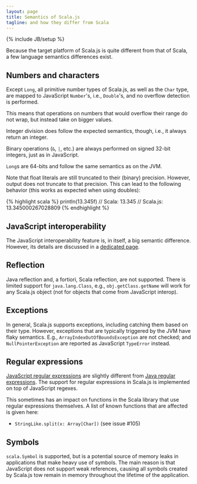 ```yaml
---
layout: page
title: Semantics of Scala.js
tagline: and how they differ from Scala
---
```

{% include JB/setup %}

Because the target platform of Scala.js is quite different from that of Scala,
a few language semantics differences exist.

## Numbers and characters

Except `Long`, all primitive number types of Scala.js, as well as the `Char`
type, are mapped to JavaScript `Number`'s, i.e., `Double`'s, and no overflow
detection is performed.

This means that operations on numbers that would overflow their range do not
wrap, but instead take on bigger values.

Integer division does follow the expected semantics, though, i.e., it always
return an integer.

Binary operations (`&`, `|`, etc.) are always performed on signed 32-bit
integers, just as in JavaScript.

`Long`s are 64-bits and follow the same semantics as on the JVM.

Note that float literals are still truncated to their (binary)
precision. However, output does not truncate to that precision. This
can lead to the following behavior (this works as expected when using
doubles):

{% highlight scala %}
println(13.345f)
// Scala:    13.345
// Scala.js: 13.345000267028809
{% endhighlight %}

## JavaScript interoperability

The JavaScript interoperability feature is, in itself, a big semantic
difference. However, its details are discussed in a
[dedicated page](./js-interoperability.html).

## Reflection

Java reflection and, a fortiori, Scala reflection, are not supported. There is
limited support for `java.lang.Class`, e.g., `obj.getClass.getName` will work
for any Scala.js object (not for objects that come from JavaScript interop).

## Exceptions

In general, Scala.js supports exceptions, including catching them based on their
type. However, exceptions that are typically triggered by the JVM have flaky
semantics. E.g., `ArrayIndexOutOfBoundsException` are not checked; and
`NullPointerException` are reported as JavaScript `TypeError` instead.

## Regular expressions

[JavaScript regular expressions](http://developer.mozilla.org/en/docs/Core_JavaScript_1.5_Guide:Regular_Expressions)
are slightly different from
[Java regular expressions](http://docs.oracle.com/javase/6/docs/api/java/util/regex/Pattern.html).
The support for regular expressions in Scala.js is implemented on top of
JavaScript regexes.

This sometimes has an impact on functions in the Scala library that
use regular expressions themselves. A list of known functions that are
affected is given here:

- `StringLike.split(x: Array[Char])` (see issue #105)

## Symbols

`scala.Symbol` is supported, but is a potential source of memory leaks
in applications that make heavy use of symbols. The main reason is that
JavaScript does not support weak references, causing all symbols created
by Scala.js tow remain in memory throughout the lifetime of the application.
